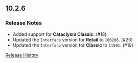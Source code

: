 ## 10.2.6

### Release Notes

- Added support for **Cataclysm Classic**. (#18)
- Updated the `Interface` version for **Retail** to `100206`. (#20)
- Updated the `Interface` version for **Classic** to `11501`. (#19)

[Release History](https://github.com/SFX-WoW/Masque_Squarish/wiki/History)
